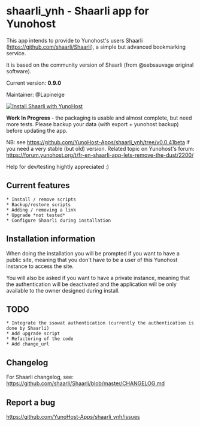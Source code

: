 shaarli_ynh - Shaarli app for Yunohost
===========
This app intends to provide to Yunohost's users Shaarli (https://github.com/shaarli/Shaarli), a simple but advanced bookmarking service.

It is based on the community version of Shaarli (from @sebsauvage original software).

Current version: **0.9.0**

Maintainer: @Lapineige

[![Install Shaarli with YunoHost](https://install-app.yunohost.org/install-with-yunohost.png)](https://install-app.yunohost.org/?app=shaarli)

**Work In Progress** - the packaging is usable and  almost complete, but need more tests.
Please backup your data (with export + yunohost backup) before updating the app.

NB: see https://github.com/YunoHost-Apps/shaarli_ynh/tree/v0.0.41beta if you need a very stable (but old) version.
Related topic on Yunohost's forum: https://forum.yunohost.org/t/fr-en-shaarli-app-lets-remove-the-dust/2200/

Help for dev/testing hightly appreciated :)

## Current features

    * Install / remove scripts
    * Backup/restore scripts
    * Adding / removing a link
    * Upgrade *not tested*
    * Configure Shaarli during installation

## Installation information

When doing the installation you will be prompted if you want to have a public site, meaning that you don't have to be a user of this Yunohost instance to access the site.

You will also be asked if you want to   have a private instance, meaning that the authentication will be deactivated and the application will be only available to the owner designed during install.

## TODO
    
    * Integrate the ssowat authentication (currently the authentication is done by Shaarli)
    * Add upgrade script
    * Refactoring of the code
    * Add change_url

## Changelog

For Shaarli changelog, see: https://github.com/shaarli/Shaarli/blob/master/CHANGELOG.md

## Report a bug

https://github.com/YunoHost-Apps/shaarli_ynh/issues
